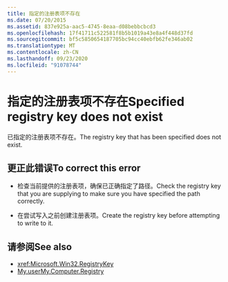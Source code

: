 ```yaml
---
title: 指定的注册表项不存在
ms.date: 07/20/2015
ms.assetid: 837e925a-aac5-4745-8eaa-d08bebbcbcd3
ms.openlocfilehash: 17f41711c522581f8b5b1019a43e8a4f448d37fd
ms.sourcegitcommit: bf5c5850654187705bc94cc40ebfb62fe346ab02
ms.translationtype: MT
ms.contentlocale: zh-CN
ms.lasthandoff: 09/23/2020
ms.locfileid: "91078744"
---
```

# <a name="specified-registry-key-does-not-exist"></a><span data-ttu-id="cf8b6-102">指定的注册表项不存在</span><span class="sxs-lookup"><span data-stu-id="cf8b6-102">Specified registry key does not exist</span></span>

<span data-ttu-id="cf8b6-103">已指定的注册表项不存在。</span><span class="sxs-lookup"><span data-stu-id="cf8b6-103">The registry key that has been specified does not exist.</span></span>  
  
## <a name="to-correct-this-error"></a><span data-ttu-id="cf8b6-104">更正此错误</span><span class="sxs-lookup"><span data-stu-id="cf8b6-104">To correct this error</span></span>  
  
- <span data-ttu-id="cf8b6-105">检查当前提供的注册表项，确保已正确指定了路径。</span><span class="sxs-lookup"><span data-stu-id="cf8b6-105">Check the registry key that you are supplying to make sure you have specified the path correctly.</span></span>  
  
- <span data-ttu-id="cf8b6-106">在尝试写入之前创建注册表项。</span><span class="sxs-lookup"><span data-stu-id="cf8b6-106">Create the registry key before attempting to write to it.</span></span>  
  
## <a name="see-also"></a><span data-ttu-id="cf8b6-107">请参阅</span><span class="sxs-lookup"><span data-stu-id="cf8b6-107">See also</span></span>

- <xref:Microsoft.Win32.RegistryKey>
- [<span data-ttu-id="cf8b6-108">My.user</span><span class="sxs-lookup"><span data-stu-id="cf8b6-108">My.Computer.Registry</span></span>](xref:Microsoft.VisualBasic.MyServices.RegistryProxy)
